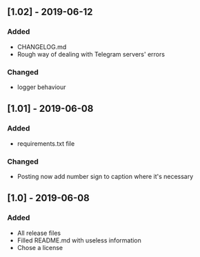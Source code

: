 ## [1.02] - 2019-06-12
### Added
- CHANGELOG.md
- Rough way of dealing with Telegram servers' errors

### Changed
- logger behaviour

## [1.01] - 2019-06-08
### Added
- requirements.txt file

### Changed
- Posting now add number sign to caption where it's necessary

## [1.0] - 2019-06-08
### Added
- All release files
- Filled README.md with useless information
- Chose a license